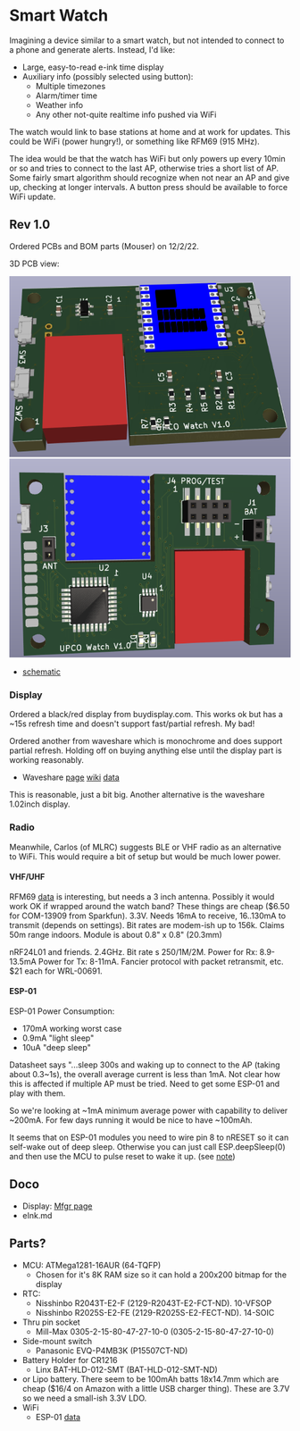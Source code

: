 # Smart Watch

Imagining a device similar to a smart watch, but not intended to
connect to a phone and generate alerts.  Instead, I'd like:

* Large, easy-to-read e-ink time display
* Auxiliary info (possibly selected using button):
   * Multiple timezones
   * Alarm/timer time
   * Weather info
   * Any other not-quite realtime info pushed via WiFi

The watch would link to base stations at home and at work for updates.
This could be WiFi (power hungry!), or something like RFM69 (915 MHz).

The idea would be that the watch has WiFi but only powers up every 10min or
so and tries to connect to the last AP, otherwise tries a short list of AP.
Some fairly smart algorithm should recognize when not near an AP and give up,
checking at longer intervals.  A button press should be available to force
WiFi update.

## Rev 1.0

Ordered PCBs and BOM parts (Mouser) on 12/2/22.  

3D PCB view: 

![front](pix/rev1-3D-pcb_top.png) ![back](pix/rev1-3D-pcb_bot.png)

* [schematic](watch-pcb/watch-sch.pdf)


### Display

Ordered a black/red display from buydisplay.com.  This works ok but has
a ~15s refresh time and doesn't support fast/partial refresh.  My bad!

Ordered another from waveshare which is monochrome and does support
partial refresh.  Holding off on buying anything else until the display
part is working reasonably.

* Waveshare [page](https://www.waveshare.com/product/displays/e-paper/1.54inch-e-paper-module.htm?___SID=U)
[wiki](https://www.waveshare.com/wiki/1.54inch_e-Paper_Module) [data](https://www.waveshare.com/w/upload/e/e5/1.54inch_e-paper_V2_Datasheet.pdf)

This is reasonable, just a bit big.  Another alternative is the waveshare
1.02inch display.

### Radio

Meanwhile, Carlos (of MLRC) suggests BLE or VHF radio as an alternative
to WiFi.  This would require a bit of setup but would be much lower power.

#### VHF/UHF

RFM69 [data](https://cdn.sparkfun.com/datasheets/Wireless/General/RFM69HCW-V1.1.pdf) is 
interesting, but needs a 3 inch antenna.  Possibly it would work
OK if wrapped around the watch band?  These things are cheap ($6.50 for COM-13909 from
Sparkfun).  3.3V.  Needs 16mA to receive, 16..130mA to transmit (depends on settings).
Bit rates are modem-ish up to 156k.  Claims 50m range indoors.
Module is about 0.8" x 0.8" (20.3mm)

nRF24L01 and friends.  2.4GHz.  Bit rate s 250/1M/2M.  Power for Rx:
8.9-13.5mA Power for Tx: 8-11mA.  Fancier protocol with packet
retransmit, etc.  $21 each for WRL-00691.

#### ESP-01

ESP-01 Power Consumption:  
* 170mA working worst case
* 0.9mA "light sleep"
* 10uA "deep sleep"

Datasheet says "...sleep 300s and waking up to connect to the AP
(taking about 0.3~1s), the overall average current is less than 1mA.
Not clear how this is affected if multiple AP must be tried.  Need
to get some ESP-01 and play with them.

So we're looking at ~1mA minimum average power with capability to
deliver ~200mA.  For few days running it would be nice to have
~100mAh.

It seems that on ESP-01 modules you need to wire pin 8 to nRESET so it
can self-wake out of deep sleep.  Otherwise you can just call
ESP.deepSleep(0) and then use the MCU to pulse reset to wake it up.
(see
[note](https://www.tech-spy.co.uk/2019/04/enable-deep-sleep-esp-01/))



## Doco

* Display: [Mfgr page](https://www.buydisplay.com/red-1-54-inch-e-ink-display-module-200x200-for-arduino-raspberry-pi)
* eInk.md

## Parts?

* MCU:  ATMega1281-16AUR (64-TQFP)
   * Chosen for it's 8K RAM size so it can hold a 200x200 bitmap for the display
* RTC: 
   * Nisshinbo R2043T-E2-F (2129-R2043T-E2-FCT-ND).  10-VFSOP
   * Nisshinbo R2025S-E2-FE (2129-R2025S-E2-FECT-ND).  14-SOIC
* Thru pin socket
   * Mill-Max 0305-2-15-80-47-27-10-0  (0305-2-15-80-47-27-10-0)
* Side-mount switch
   * Panasonic EVQ-P4MB3K (P15507CT-ND)
* Battery Holder for CR1216
   * Linx BAT-HLD-012-SMT (BAT-HLD-012-SMT-ND)
* or Lipo battery.  There seem to be 100mAh batts 18x14.7mm which are
  cheap ($16/4 on Amazon with a little USB charger thing).  These are
  3.7V so we need a small-ish 3.3V LDO.
* WiFi
   * ESP-01 [data](https://www.microchip.ua/wireless/esp01.pdf)

